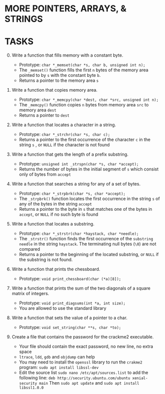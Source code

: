 # MORE POINTERS, ARRAYS, & STRINGS
# TASKS
0. Write a function that fills memory with a constant byte.
	- Prototype: `char *_memset(char *s, char b, unsigned int n);`
	- The `_memset()`  function fills the first `n` bytes of the memory area pointed to by `s`  with the constant byte `b`.
	- Returns a pointer to the memory area `s`
1. Write a function that copies memory area.
	- Prototype: `char *_memcpy(char *dest, char *src, unsigned int n);`
	- The `_memcpy()` function copies `n`  bytes from memory area `src` to memory area `dest`
	- Returns a pointer to `dest`
2. Write a function that locates a character in a string.
	- Prototype: `char *_strchr(char *s, char c);`
	- Returns a pointer to the first occurrence of the character `c`  in the string `s` , or `NULL` if the character is not found
3. Write a function that gets the length of a prefix substring.
	- Prototype: `unsigned int _strspn(char *s, char *accept);`
	- Returns the number of bytes in the initial segment of `s` which consist only of bytes from `accept`
4. Write a function that searches a string for any of a set of bytes.
	- Prototype: `char *_strpbrk(char *s, char *accept);`
	- The `_strpbrk()` function locates the first occurrence in the string `s` of any of the bytes in the string `accept`
	- Returns a pointer to the byte in `s` that matches one of the bytes in `accept`, or `NULL` if no such byte is found

5. Write a function that locates a substring.
 	- Prototype: `char *_strstr(char *haystack, char *needle);`
 	- The `_strstr()` function finds the first occurrence of the `substring needle` in the string `haystack`. The terminating null bytes (`\0`) are not compared
 	- Returns a pointer to the beginning of the located substring, or `NULL` if the substring is not found.

6. Write a function that prints the chessboard.
	- Prototype: `void print_chessboard(char (*a)[8]);`

7. Write a function that prints the sum of the two diagonals of a square matrix of integers.
	- Prototype: `void print_diagsums(int *a, int size);`
	- You are allowed to use the standard library

8. Write a function that sets the value of a pointer to a char.
	- Prototype: `void set_string(char **s, char *to);`
9. Create a file that contains the password for the crackme2 executable.
	- Your file should contain the exact password, no new line, no extra space
	- `ltrace`, `ldd`, `gdb` and `objdump` can help
	- You may need to install the `openssl` library to run the `crakme2` program: `sudo apt install libssl-dev`
	- Edit the source list `sudo nano /etc/apt/sources.list` to add the following line: `deb http://security.ubuntu.com/ubuntu xenial-security main` Then `sudo apt update` and `sudo apt install libssl1.0.0`
